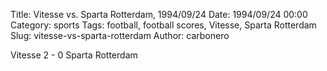 Title: Vitesse vs. Sparta Rotterdam, 1994/09/24
Date: 1994/09/24 00:00
Category: sports
Tags: football, football scores, Vitesse, Sparta Rotterdam
Slug: vitesse-vs-sparta-rotterdam
Author: carbonero


Vitesse 2 - 0 Sparta Rotterdam
